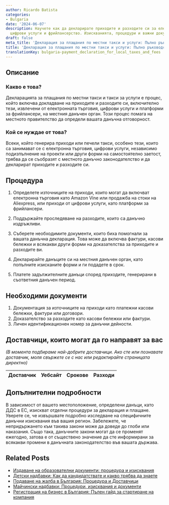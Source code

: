 ```yaml
---
author: Ricardo Batista
categories:
- Bulgaria
date: '2024-06-07'
description: Научете как да декларирате приходите и разходите си за електронна търговия,
  цифрови услуги и фрийлансерство. Изискванията, процедури и важни документи.
draft: false
meta_title: 'Декларация за плащания по местни такси и услуги: Пълно ръководство'
title: 'Декларация за плащания по местни такси и услуги: Пълно ръководство'
translationKey: bulgaria-payment_declaration_for_local_taxes_and_fees
---
```



## Описание
### Какво е това?
Декларацията за плащания по местни такси и такси за услуги е процес, който включва докладване на приходите и разходите си, включително тези, извлечени от електронната търговия, цифрови услуги и платформи за фрийлансери, на местния данъчен орган. Този процес помага на местното правителство да определи вашата данъчна отговорност.

### Кой се нуждае от това?
Всеки, който генерира приходи или печели такси, особено тези, които са занимават се с електронна търговия, цифрови услуги, независимо подизпълнение на проекти или други форми на самостоятелно заетост, трябва да се съобразят с местното данъчно законодателство и да декларират приходите и разходите си.

## Процедура
1. Определете източниците на приходи, които могат да включват електронна търговия като Amazon Vine или продажба на стоки на Aliexpress, или приходи от цифрови услуги, като платформи за фрийлансери.

2. Поддържайте проследяване на разходите, които са данъчно издръжливи.

3. Съберете необходимите документи, които биха помогнали за вашата данъчна декларация. Това може да включва фактури, касови бележки и всякакви други форми на доказателства за приходите и разходите ви.

4. Декларирайте данъците си на местния данъчен орган, като попълните изисканите форми и ги подадете в срок.

5. Платете задължителните данъци според приходите, генерирани в съответния данъчен период.

## Необходими документи
1. Документация за източниците на приходи като платежни касови бележки, фактури или договори.
2. Доказателство за разходите като касови бележки или фактури.
3. Личен идентификационен номер за данъчни дейности.

## Доставчици, които могат да го направят за вас
_(В момента подбираме най-добрите доставчици. Ако сте или познавате доставчик, моля свържете се с нас или редактирайте страницата директно)_

| Доставчик       |     Уебсайт     |     Срокове       |       Разходи    |
| --------------- | --------------- |  :-------------: | :-------------: |


## Допълнителни подробности
В зависимост от вашето местоположение, определени данъци, като ДДС в ЕС, изискват отделни процедури за декларация и плащане. Уверете се, че извършвате подробно изследване на специфичните данъчни изисквания във вашия регион. Забележете, че непридържането към такива закони може да доведе до глоби или наказания. Също така, данъчните закони могат да се променят ежегодно, затова е от съществено значение да сте информирани за всякакви промени в данъчната законодателство във вашата държава.


## Related Posts

- [Издаване на образователни документи: процедура и изисквания](https://tramitit.com/bg/guides/bulgaria/izdavane_na_dokument_za_obrazovanie/)
- [Детски надбавки: Как да кандидатствате и какво трябва да знаете](https://tramitit.com/bg/guides/bulgaria/zaiavka_za_detski_nadbavki/)
- [Подаване на жалба в България: Процедура и Доставчици](https://tramitit.com/bg/guides/bulgaria/podavane_na_zhalba/)
- [Майчински надбавки: Процедури, изисквания и документи](https://tramitit.com/bg/guides/bulgaria/zaiavka_za_otpuskani_pomoshchi_po_maichinstvo/)
- [Регистрация на бизнес в България: Пълен гайд за стартиране на компания](https://tramitit.com/bg/guides/bulgaria/registratsiia_na_biznes/)